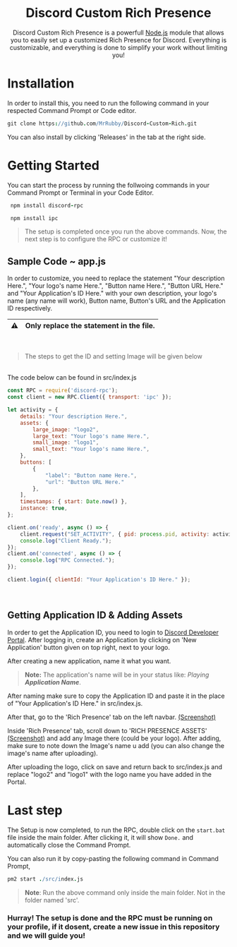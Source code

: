 <h1 align="center">Discord Custom Rich Presence</h1>

<p align="center">Discord Custom Rich Presence is a powerfull <a href="https://nodejs.org/en/">Node.js</a> module that allows you to easily set up a customized Rich Presence for Discord. Everything is customizable, and everything is done to simplify your work without limiting you!</p>

# 

# Installation
In order to install this, you need to run the following command in your respected Command Prompt or Code editor.

```coffeescript
git clone https://github.com/MrRubby/Discord-Custom-Rich.git
```

You can also install by clicking 'Releases' in the tab at the right side.

#

# Getting Started
You can start the process by running the follwoing commands in your Command Prompt or Terminal in your Code Editor.

```coffeescript
 npm install discord-rpc
```
```coffeescript
 npm install ipc
```

> The setup is completed once you run the above commands. Now, the next step is to configure the RPC or customize it!

## Sample Code ~ app.js

In order to customize, you need to replace the statement "Your description Here.", "Your logo's name Here.", "Button name Here.", "Button URL Here." and "Your Application's ID Here." with your own description, your logo's name (any name will work), Button name, Button's URL and the Application ID respectively.

| ⚠        | Only replace the statement in the file.      |
|---------------|:------------------------|
<br />

>The steps to get the ID and setting Image will be given below

<br />
The code below can be found in src/index.js 

```js
const RPC = require('discord-rpc');
const client = new RPC.Client({ transport: 'ipc' });

let activity = {
    details: "Your description Here.",
    assets: {
        large_image: "logo2",
        large_text: "Your logo's name Here.",
        small_image: "logo1",
        small_text: "Your logo's name Here.",
    },
    buttons: [
        {
            "label": "Button name Here.",
            "url": "Button URL Here."
        },
    ],
    timestamps: { start: Date.now() },
    instance: true,
};

client.on('ready', async () => {
    client.request("SET_ACTIVITY", { pid: process.pid, activity: activity });
    console.log("Client Ready.");
});
client.on('connected', async () => {
    console.log("RPC Connected.");
});

client.login({ clientId: "Your Application's ID Here." });
```
<br />

## Getting Application ID & Adding Assets
In order to get the Application ID, you need to login to [Discord Developer Portal](https://discord.com/developers). After logging in, create an Application by clicking on 'New Application' button given on top right, next to your logo.

After creating a new application, name it what you want.
> **Note:** The application's name will be in your status like: *Playing* ***Application Name***.

After naming make sure to copy the Application ID and paste it in the place of "Your Application's ID Here." in src/index.js.

After that, go to the 'Rich Presence' tab on the left navbar. [(Screenshot)](https://forum.cfx.re/uploads/default/original/3X/b/c/bca411d7b51bf613247873d39194255605e3e688.png)

Inside 'Rich Presence' tab, scroll down to 'RICH PRESENCE ASSETS' [(Screenshot)](https://forum.cfx.re/uploads/default/original/3X/c/a/cae8666cda59131cdb35a32e6802c4c31d9af5d6.png) and add any Image there (could be your logo). After adding, make sure to note down the Image's name u add (you can also change the image's name after uploading).

After uploading the logo, click on save and return back to src/index.js and replace "logo2" and "logo1" with the logo name you have added in the Portal.

# 
# Last step
The Setup is now completed, to  run the RPC, double click on the `start.bat` file inside the main folder. After clicking it, it will show `Done.` and automatically close the Command Prompt. 

You can also run it by copy-pasting the following command in Command Prompt,

```coffeescript
pm2 start ./src/index.js
```
> **Note**: Run the above command only inside the main folder. Not in the folder named 'src'.

### Hurray! The setup is done and the RPC must be running on your profile, if it dosent, create a new issue in this repository and we will guide you!
